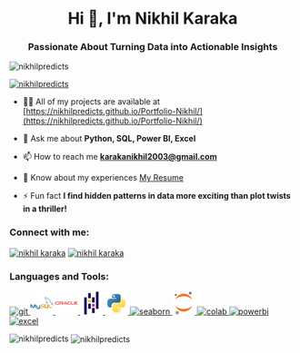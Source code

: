 <h1 align="center">Hi 👋, I'm Nikhil Karaka</h1>
<h3 align="center">Passionate About Turning Data into Actionable Insights</h3>

<p align="left"> <img src="https://komarev.com/ghpvc/?username=nikhilpredicts&label=Profile%20views&color=0e75b6&style=flat" alt="nikhilpredicts" /> </p>

<p align="left"> <a href="https://github.com/ryo-ma/github-profile-trophy"><img src="https://github-profile-trophy.vercel.app/?username=nikhilpredicts" alt="nikhilpredicts" /></a> </p>

- 👨‍💻 All of my projects are available at [https://nikhilpredicts.github.io/Portfolio-Nikhil/](https://nikhilpredicts.github.io/Portfolio-Nikhil/)

- 💬 Ask me about **Python, SQL, Power BI, Excel**

- 📫 How to reach me **karakanikhil2003@gmail.com**

- 📄 Know about my experiences [My Resume](https://drive.google.com/file/d/15CcbWzVQ7nXSaasaCHT3WXQGJw8bXOk1/view?usp=sharing)

- ⚡ Fun fact **I find hidden patterns in data more exciting than plot twists in a thriller!**

<h3 align="left">Connect with me:</h3>
<p align="left">
<a href="https://linkedin.com/in/nikhil karaka" target="blank"><img align="center" src="https://raw.githubusercontent.com/rahuldkjain/github-profile-readme-generator/master/src/images/icons/Social/linked-in-alt.svg" alt="nikhil karaka" height="30" width="40" /></a>
<a href="https://www.hackerrank.com/nikhil karaka" target="blank"><img align="center" src="https://raw.githubusercontent.com/rahuldkjain/github-profile-readme-generator/master/src/images/icons/Social/hackerrank.svg" alt="nikhil karaka" height="30" width="40" /></a>
</p>

<h3 align="left">Languages and Tools:</h3>
<p align="left"> 
  <a href="https://git-scm.com/" target="_blank" rel="noreferrer"> 
    <img src="https://www.vectorlogo.zone/logos/git-scm/git-scm-icon.svg" alt="git" width="40" height="40"/> 
  </a> 
  <a href="https://www.mysql.com/" target="_blank" rel="noreferrer"> 
    <img src="https://raw.githubusercontent.com/devicons/devicon/master/icons/mysql/mysql-original-wordmark.svg" alt="mysql" width="40" height="40"/> 
  </a> 
  <a href="https://www.oracle.com/" target="_blank" rel="noreferrer"> 
    <img src="https://raw.githubusercontent.com/devicons/devicon/master/icons/oracle/oracle-original.svg" alt="oracle" width="40" height="40"/> 
  </a> 
  <a href="https://pandas.pydata.org/" target="_blank" rel="noreferrer"> 
    <img src="https://raw.githubusercontent.com/devicons/devicon/2ae2a900d2f041da66e950e4d48052658d850630/icons/pandas/pandas-original.svg" alt="pandas" width="40" height="40"/> 
  </a> 
  <a href="https://www.python.org" target="_blank" rel="noreferrer"> 
    <img src="https://raw.githubusercontent.com/devicons/devicon/master/icons/python/python-original.svg" alt="python" width="40" height="40"/> 
  </a> 
  <a href="https://seaborn.pydata.org/" target="_blank" rel="noreferrer"> 
    <img src="https://seaborn.pydata.org/_images/logo-mark-lightbg.svg" alt="seaborn" width="40" height="40"/> 
  </a> 
  <a href="https://jupyter.org/" target="_blank" rel="noreferrer">
    <img src="https://raw.githubusercontent.com/devicons/devicon/master/icons/jupyter/jupyter-original.svg" alt="jupyter" width="40" height="40"/>
  </a>
  <a href="https://colab.research.google.com/" target="_blank" rel="noreferrer">
    <img src="https://upload.wikimedia.org/wikipedia/commons/4/4f/Google_Colaboratory_SVG_Logo.svg" alt="colab" width="40" height="40"/>
  </a>
  <a href="https://powerbi.microsoft.com/" target="_blank" rel="noreferrer">
    <img src="https://seeklogo.com/images/P/power-bi-logo-0B5BFDC2C2-seeklogo.com.png" alt="powerbi" width="40" height="40"/>
  </a>
  <a href="https://www.microsoft.com/en-us/microsoft-365/excel" target="_blank" rel="noreferrer">
    <img src="https://cdn.worldvectorlogo.com/logos/microsoft-excel-2013.svg" alt="excel" width="40" height="40"/>
  </a>
</p>

<p><img align="left" src="https://github-readme-stats.vercel.app/api/top-langs?username=nikhilpredicts&show_icons=true&locale=en&layout=compact" alt="nikhilpredicts" /></p>

<p>&nbsp;<img align="center" src="https://github-readme-stats.vercel.app/api?username=nikhilpredicts&show_icons=true&locale=en" alt="nikhilpredicts" /></p>
